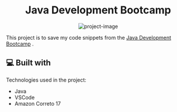 <h1 align="center" id="title">Java Development Bootcamp</h1>

<p align="center"><img src="https://img-c.udemycdn.com/course/240x135/3740582_cc2c_7.jpg" alt="project-image"></p>

<p id="description">This project is to save my code snippets from the <a href="https://www.udemy.com/course/the-complete-java-development-bootcamp/?couponCode=ST3MT72524">Java Development Bootcamp</a> .</p>

  
  
<h2>💻 Built with</h2>

Technologies used in the project:

*   Java
*   VSCode
*   Amazon Correto 17
